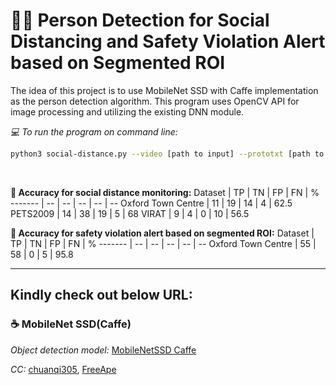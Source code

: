 # 🚶‍♂️ Person Detection for Social Distancing and Safety Violation Alert based on Segmented ROI

The idea of this project is to use MobileNet SSD with Caffe implementation as the person detection algorithm. This program uses OpenCV API for image processing and utilizing the existing DNN module.
</br>

_💻 To run the program on command line:_

```sh
python3 social-distance.py --video [path to input] --prototxt [path to MobileNetSSD config] --weights [path to MobileNetSSD weights]
```

</br>

**🎯 Accuracy for social distance monitoring:**
Dataset | TP | TN | FP | FN | %
------- | -- | -- | -- | -- | --
Oxford Town Centre | 11 | 19 | 14 | 4 | 62.5
PETS2009 | 14 | 38 | 19 | 5 | 68
VIRAT | 9 | 4 | 0 | 10 | 56.5

**🎯 Accuracy for safety violation alert based on segmented ROI:**
Dataset | TP | TN | FP | FN | %
------- | -- | -- | -- | -- | --
Oxford Town Centre | 55 | 58 | 0 | 5 | 95.8

---

## Kindly check out below URL:

### ☕ MobileNet SSD(Caffe)

_Object detection model:_ [MobileNetSSD Caffe](https://github.com/chuanqi305/MobileNet-SSD)

_CC:_ [chuanqi305](https://github.com/chuanqi305/), [FreeApe](https://github.com/FreeApe/VGG-or-MobileNet-SSD)
